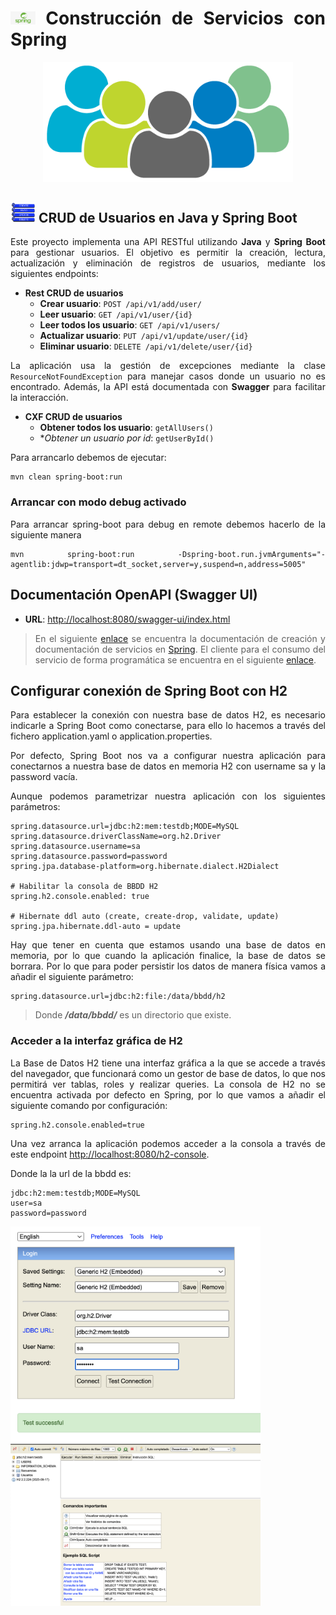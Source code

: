 <div align="justify">

# <img src=images/spring-logo.png width="40"> Construcción de Servicios con Spring

<div align="center">
   <img src=images/users.png width="400">
</div>

## <img src=images/crud.png width="40"> CRUD de Usuarios en Java y Spring Boot

Este proyecto implementa una API RESTful utilizando **Java** y **Spring Boot** para gestionar usuarios. El objetivo es permitir la creación, lectura, actualización y eliminación de registros de usuarios, mediante los siguientes endpoints:

- **Rest CRUD de usuarios**
  - **Crear usuario**: `POST /api/v1/add/user/`
  - **Leer usuario**: `GET /api/v1/user/{id}`
  - **Leer todos los usuario**: `GET /api/v1/users/`
  - **Actualizar usuario**: `PUT /api/v1/update/user/{id}`
  - **Eliminar usuario**: `DELETE /api/v1/delete/user/{id}`

La aplicación usa la gestión de excepciones mediante la clase `ResourceNotFoundException` para manejar casos donde un usuario no es encontrado. Además, la API está documentada con **Swagger** para facilitar la interacción.

- **CXF CRUD de usuarios**
  - **Obtener todos los usuario**: `getAllUsers()`
  - **Obtener un usuario por id*: `getUserById()` 

Para arrancarlo debemos de ejecutar:

```console
mvn clean spring-boot:run
```

### Arrancar con modo debug activado

Para arrancar spring-boot para debug en remote debemos hacerlo de la siguiente manera

```console
mvn spring-boot:run -Dspring-boot.run.jvmArguments="-agentlib:jdwp=transport=dt_socket,server=y,suspend=n,address=5005"
```

## Documentación OpenAPI (Swagger UI)

- **URL**: [http://localhost:8080/swagger-ui/index.html](http://localhost:8080/swagger-ui/index.html)

> En el siguiente [enlace](https://github.com/jpexposito/code-learn/tree/main/segundo/pgv/5-red-servicos) se encuentra la documentación de creación y documentación de servicios en [Spring](https://spring.io/). El cliente para el consumo del servicio de forma programática se encuentra en el siguiente [enlace](https://github.com/jpexposito/spring-boot-persistence-h2-client).

## Configurar conexión de Spring Boot con H2

Para establecer la conexión con nuestra base de datos H2, es necesario indicarle a Spring Boot como conectarse, para ello lo hacemos a través del fichero application.yaml o application.properties.

Por defecto, Spring Boot nos va a configurar nuestra aplicación para conectarnos a nuestra base de datos en memoria H2 con username sa y la password vacía.

Aunque podemos parametrizar nuestra aplicación con los siguientes parámetros:

```properties
spring.datasource.url=jdbc:h2:mem:testdb;MODE=MySQL
spring.datasource.driverClassName=org.h2.Driver
spring.datasource.username=sa
spring.datasource.password=password
spring.jpa.database-platform=org.hibernate.dialect.H2Dialect

# Habilitar la consola de BBDD H2
spring.h2.console.enabled: true

# Hibernate ddl auto (create, create-drop, validate, update)
spring.jpa.hibernate.ddl-auto = update
```

Hay que tener en cuenta que estamos usando una base de datos en memoria, por lo que cuando la aplicación finalice, la base de datos se borrara. Por lo que para poder persistir los datos de manera física vamos a añadir el siguiente parámetro:

```console
spring.datasource.url=jdbc:h2:file:/data/bbdd/h2
```

> Donde ***/data/bbdd/*** es un directorio que existe.

### Acceder a la interfaz gráfica de H2

La Base de Datos H2 tiene una interfaz gráfica a la que se accede a través del navegador, que funcionará como un gestor de base de datos, lo que nos permitirá ver tablas, roles y realizar queries. La consola de H2 no se encuentra activada por defecto en Spring, por lo que vamos a añadir el siguiente comando por configuración:

```properties
spring.h2.console.enabled=true
```

Una vez arranca la aplicación podemos acceder a la consola a través de este endpoint [http://localhost:8080/h2-console](http://localhost:8080/h2-console).

Donde la la url de la bbdd es:

```console
jdbc:h2:mem:testdb;MODE=MySQL
user=sa
password=password
```

<img src=images/h2-console1.png width="400">

<img src=images/h2-console2.png width="400">

</div>
